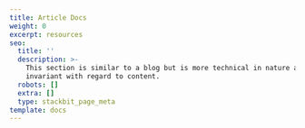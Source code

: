 ```yaml
---
title: Article Docs
weight: 0
excerpt: resources
seo:
  title: ''
  description: >-
    This section is similar to a blog but is more technical in nature and time
    invariant with regard to content. 
  robots: []
  extra: []
  type: stackbit_page_meta
template: docs
---
```

